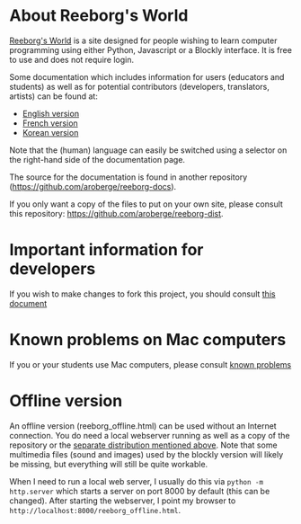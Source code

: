 About Reeborg's World
============================================

[Reeborg's World](http://reeborg.ca/reeborg.html) is a site designed for 
people wishing to learn computer programming using either Python, Javascript or a Blockly
interface.  It is free to use and does not require login. 

Some documentation which includes information for users (educators and students) 
as well as for potential contributors (developers, translators, artists) can be found at:

* [English version](http://reeborg.ca/docs/en/)
* [French version](http://reeborg.ca/docs/fr/)
* [Korean version](http://reeborg.ca/docs/ko/)

Note that the (human) language can easily be switched using a selector
on the right-hand side of the documentation page.  

The source for the documentation is found in another repository
(https://github.com/aroberge/reeborg-docs).

If you only want a copy of the files to put on your own site, please
consult this repository: https://github.com/aroberge/reeborg-dist.

Important information for developers
====================================

If you wish to make changes to fork this project, you should consult
[this document](https://github.com/aroberge/reeborg/blob/master/dev_tools/readme_for_devel.md) 

Known problems on Mac computers
================================

If you or your students use Mac computers, please consult
[known problems](https://github.com/aroberge/reeborg/blob/master/dev_tools/known_problems.md) 


Offline version
===============

An offline version (reeborg_offline.html) can be used without an Internet connection.
You do need a local webserver running 
as well as a copy of the repository or the 
[separate distribution mentioned above](https://github.com/aroberge/reeborg-dist).
Note that some multimedia files (sound and images) used by the blockly 
version will likely be missing, but everything will still be quite workable.


When I need to run a local web server, I usually do this via `python -m http.server`
which starts a server on port 8000 by default (this can be changed).
After starting the webserver, 
I point my browser to `http://localhost:8000/reeborg_offline.html`.
